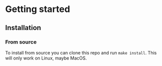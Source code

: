 # Getting started

## Installation

### From source

To install from source you can clone this repo and run `make install`. This will only work on Linux, maybe MacOS. 